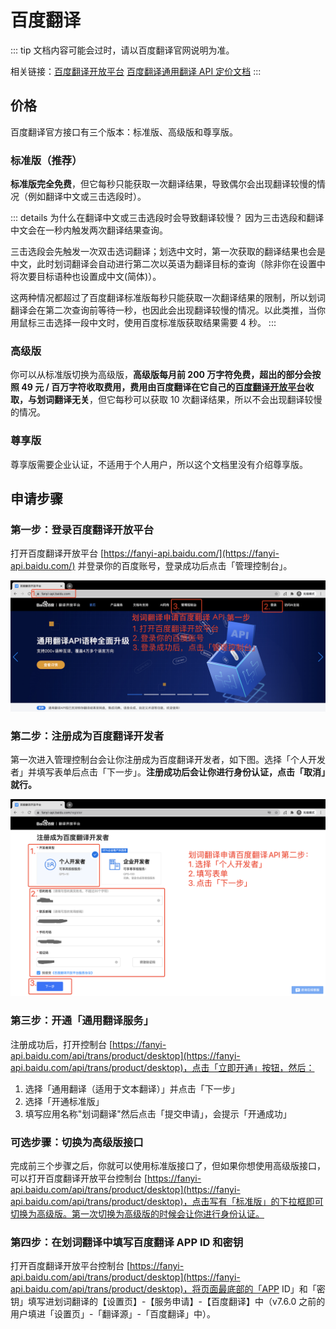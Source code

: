 # 百度翻译

::: tip
文档内容可能会过时，请以百度翻译官网说明为准。

相关链接：[百度翻译开放平台](https://fanyi-api.baidu.com/) [百度翻译通用翻译 API 定价文档](https://fanyi-api.baidu.com/product/112)
:::

## 价格

百度翻译官方接口有三个版本：标准版、高级版和尊享版。

### 标准版（推荐）

**标准版完全免费**，但它每秒只能获取一次翻译结果，导致偶尔会出现翻译较慢的情况（例如翻译中文或三击选段时）。

::: details 为什么在翻译中文或三击选段时会导致翻译较慢？
因为三击选段和翻译中文会在一秒内触发两次翻译结果查询。

三击选段会先触发一次双击选词翻译；划选中文时，第一次获取的翻译结果也会是中文，此时划词翻译会自动进行第二次以英语为翻译目标的查询（除非你在设置中将次要目标语种也设置成中文(简体)）。

这两种情况都超过了百度翻译标准版每秒只能获取一次翻译结果的限制，所以划词翻译会在第二次查询前等待一秒，也因此会出现翻译较慢的情况。以此类推，当你用鼠标三击选择一段中文时，使用百度标准版获取结果需要 4 秒。
:::

### 高级版

你可以从标准版切换为高级版，**高级版每月前 200 万字符免费，超出的部分会按照 49 元 / 百万字符收取费用，费用由百度翻译在它自己的[百度翻译开放平台](https://fanyi-api.baidu.com/)收取，与划词翻译无关**，但它每秒可以获取 10 次翻译结果，所以不会出现翻译较慢的情况。

### 尊享版

尊享版需要企业认证，不适用于个人用户，所以这个文档里没有介绍尊享版。

## 申请步骤

### 第一步：登录百度翻译开放平台

打开百度翻译开放平台 [https://fanyi-api.baidu.com/](https://fanyi-api.baidu.com/) 并登录你的百度账号，登录成功后点击「管理控制台」。

![划词翻译申请百度翻译官方接口第一步](../.vuepress/public/baidu-api-1.png)

### 第二步：注册成为百度翻译开发者

第一次进入管理控制台会让你注册成为百度翻译开发者，如下图。选择「个人开发者」并填写表单后点击「下一步」。**注册成功后会让你进行身份认证，点击「取消」就行。**

![划词翻译申请百度翻译官方接口第二步](../.vuepress/public/baidu-api-step-2.png)

### 第三步：开通「通用翻译服务」

注册成功后，打开控制台 [https://fanyi-api.baidu.com/api/trans/product/desktop](https://fanyi-api.baidu.com/api/trans/product/desktop)，点击「立即开通」按钮，然后：

1. 选择「通用翻译（适用于文本翻译）」并点击「下一步」
2. 选择「开通标准版」
3. 填写应用名称"划词翻译"然后点击「提交申请」，会提示「开通成功」

### 可选步骤：切换为高级版接口

完成前三个步骤之后，你就可以使用标准版接口了，但如果你想使用高级版接口，可以打开百度翻译开放平台控制台 [https://fanyi-api.baidu.com/api/trans/product/desktop](https://fanyi-api.baidu.com/api/trans/product/desktop)，点击写有「标准版」的下拉框即可切换为高级版。第一次切换为高级版的时候会让你进行身份认证。

### 第四步：在划词翻译中填写百度翻译 APP ID 和密钥

打开百度翻译开放平台控制台 [https://fanyi-api.baidu.com/api/trans/product/desktop](https://fanyi-api.baidu.com/api/trans/product/desktop)，将页面最底部的「APP ID」和「密钥」填写进划词翻译的【设置页】-【服务申请】-【百度翻译】中（v7.6.0 之前的用户填进「设置页」-「翻译源」-「百度翻译」中）。